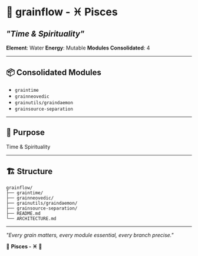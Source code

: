 # 🌾 grainflow - ♓ Pisces
## *"Time & Spirituality"*

**Element**: Water
**Energy**: Mutable
**Modules Consolidated**: 4

---

## 📦 **Consolidated Modules**

- `graintime`
- `grainneovedic`
- `grainutils/graindaemon`
- `grainsource-separation`

---

## 🎯 **Purpose**

Time & Spirituality

---

## 🏗️ **Structure**

```
grainflow/
├── graintime/
├── grainneovedic/
├── grainutils/graindaemon/
├── grainsource-separation/
├── README.md
└── ARCHITECTURE.md
```

---

*"Every grain matters, every module essential, every branch precise."*

🌾 **Pisces - ♓** 🌾
